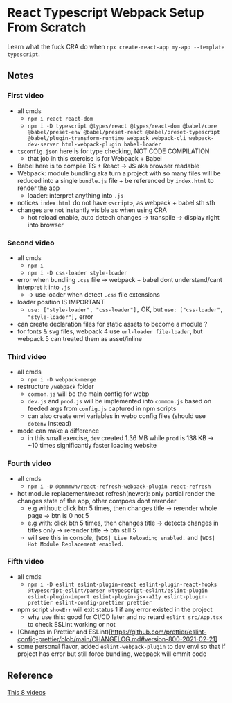 # React Typescript Webpack Setup From Scratch

Learn what the fuck CRA do when `npx create-react-app my-app --template typescript`.

## Notes

### First video

- all cmds
  - `npm i react react-dom`
  - `npm i -D typescript @types/react @types/react-dom @babel/core @babel/preset-env @babel/preset-react @babel/preset-typescript @babel/plugin-transform-runtime webpack webpack-cli webpack-dev-server html-webpack-plugin babel-loader`
- `tsconfig.json` here is for type checking, NOT CODE COMPILATION
  - that job in this exercise is for Webpack + Babel
- Babel here is to compile TS + React -> JS aka browser readable
- Webpack: module bundling aka turn a project with so many files will be reduced into a single `bundle.js` file + be referenced by `index.html` to render the app
  - loader: interpret anything into `.js`
- notices `index.html` do not have `<script>`, as webpack + babel sth sth
- changes are not instantly visible as when using CRA
  - hot reload enable, auto detech changes -> transpile -> display right into browser

### Second video

- all cmds
  - `npm i `
  - `npm i -D css-loader style-loader`
- error when bundling `.css` file -> webpack + babel dont understand/cant interpret it into `.js`
  - -> use loader when detect `.css` file extensions
- loader position IS IMPORTANT
  - `use: ["style-loader", "css-loader"],` OK, but `use: ["css-loader", "style-loader"],` error
- can create declaration files for static assets to become a module ?
- for fonts & svg files, webpack 4 use `url-loader file-loader`, but webpack 5 can treated them as asset/inline

### Third video

- all cmds
  - `npm i -D webpack-merge`
- restructure `/webpack` folder
  - `common.js` will be the main config for webp
  - `dev.js` and `prod.js` will be implemented into `common.js` based on feeded args from `config.js` captured in npm scripts
  - can also create envi variables in webp config files (should use `dotenv` instead)
- mode can make a difference
  - in this small exercise, `dev` created 1.36 MB while `prod` is 138 KB -> ~10 times significantly faster loading website

### Fourth video

- all cmds
  - `npm i -D @pmmmwh/react-refresh-webpack-plugin react-refresh`
- hot module replacement/react refresh(newer): only partial render the changes state of the app, other compoes dont rerender
  - e.g without: click btn 5 times, then changes title -> rerender whole page -> btn is 0 not 5
  - e.g with: click btn 5 times, then changes title -> detects changes in titles only -> rerender title -> btn still 5
  - will see this in console, `[WDS] Live Reloading enabled.` and `[WDS] Hot Module Replacement enabled.`

### Fifth video

- all cmds
  - `npm i -D eslint eslint-plugin-react eslint-plugin-react-hooks @typescript-eslint/parser @typescript-eslint/eslint-plugin eslint-plugin-import eslint-plugin-jsx-a11y eslint-plugin-prettier eslint-config-prettier prettier`
- npm script `showErr` will exit status 1 if any error existed in the project
  - why use this: good for CI/CD later and no retard `eslint src/App.tsx` to check ESLint working or not
- [Changes in Prettier and ESLint)[https://github.com/prettier/eslint-config-prettier/blob/main/CHANGELOG.md#version-800-2021-02-21]
- some personal flavor, added `eslint-webpack-plugin` to dev envi so that if project has error but still force bundling, webpack will emmit code

## Reference

[This 8 videos](https://www.youtube.com/watch?v=Elpu7CIuqjY&list=PLC3y8-rFHvwiWPS2RO3BKotLRfgg_8WEo)
